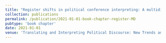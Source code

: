 ```yaml
---
title: "Register shifts in political conference interpreting: A multidimensional analysis"
collection: publications
permalink: /publication/2021-01-01-book-chapter-register-MD
pubtype: 'book chapter'
date: 2021-01-01
venue: 'Translating and Interpreting Political Discourse: New Trends and Perspectives'
---
```

